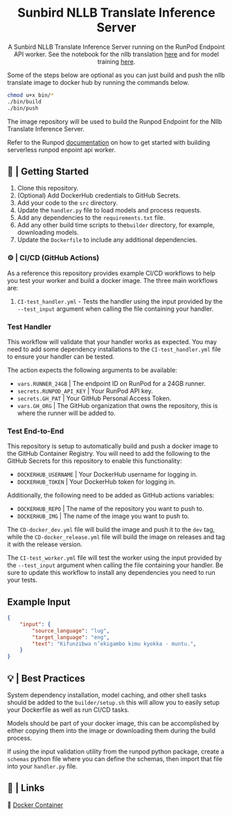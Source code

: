 <div align="center">

<h1>Sunbird NLLB Translate Inference Server</h1>

A Sunbird NLLB Translate Inference Server running on the RunPod Endpoint API worker. See the notebook for the nllb translation [here](https://colab.research.google.com/drive/1FYVJHLI-OrLTUnQ3dj4TmXWv9bqqff_F#scrollTo=4PsL3JUorizH) and for model training [here](https://colab.research.google.com/drive/1JPsdj7fK0ZSRPZRGozsudhFaGV4C7dXg#scrollTo=fM22URX1IrV_).
</div>

Some of the steps below are optional as you can just build and push the nllb translate image to docker hub by running the commands below.

```sh
chmod u+x bin/*
./bin/build
./bin/push
```

The image repository will be used to build the Runpod Endpoint for the Nllb Translate Inference Server.

Refer to the Runpod [documentation](https://docs.runpod.io/serverless/workers/get-started) on how to get started with building serverless runpod enpoint api worker.

## 📖 | Getting Started

1. Clone this repository.
2. (Optional) Add DockerHub credentials to GitHub Secrets.
3. Add your code to the `src` directory.
4. Update the `handler.py` file to load models and process requests.
5. Add any dependencies to the `requirements.txt` file.
6. Add any other build time scripts to the`builder` directory, for example, downloading models.
7. Update the `Dockerfile` to include any additional dependencies.

### ⚙️ | CI/CD (GitHub Actions)

As a reference this repository provides example CI/CD workflows to help you test your worker and build a docker image. The three main workflows are:

1. `CI-test_handler.yml` - Tests the handler using the input provided by the `--test_input` argument when calling the file containing your handler.

### Test Handler

This workflow will validate that your handler works as expected. You may need to add some dependency installations to the `CI-test_handler.yml` file to ensure your handler can be tested.

The action expects the following arguments to be available:

- `vars.RUNNER_24GB` | The endpoint ID on RunPod for a 24GB runner.
- `secrets.RUNPOD_API_KEY` | Your RunPod API key.
- `secrets.GH_PAT` | Your GitHub Personal Access Token.
- `vars.GH_ORG` | The GitHub organization that owns the repository, this is where the runner will be added to.

### Test End-to-End

This repository is setup to automatically build and push a docker image to the GitHub Container Registry. You will need to add the following to the GitHub Secrets for this repository to enable this functionality:

- `DOCKERHUB_USERNAME` | Your DockerHub username for logging in.
- `DOCKERHUB_TOKEN` | Your DockerHub token for logging in.

Additionally, the following need to be added as GitHub actions variables:

- `DOCKERHUB_REPO` | The name of the repository you want to push to.
- `DOCKERHUB_IMG` | The name of the image you want to push to.

The `CD-docker_dev.yml` file will build the image and push it to the `dev` tag, while the `CD-docker_release.yml` file will build the image on releases and tag it with the release version.

The `CI-test_worker.yml` file will test the worker using the input provided by the `--test_input` argument when calling the file containing your handler. Be sure to update this workflow to install any dependencies you need to run your tests.

## Example Input

```json
{
    "input": {
        "source_language": "lug",
        "target_language": "eng",
        "text": "Kifunzibwa n’ekigambo kimu kyokka - muntu.",
    }
}
```

## 💡 | Best Practices

System dependency installation, model caching, and other shell tasks should be added to the `builder/setup.sh` this will allow you to easily setup your Dockerfile as well as run CI/CD tasks.

Models should be part of your docker image, this can be accomplished by either copying them into the image or downloading them during the build process.

If using the input validation utility from the runpod python package, create a `schemas` python file where you can define the schemas, then import that file into your `handler.py` file.

## 🔗 | Links

🐳 [Docker Container](https://hub.docker.com/r/runpod/serverless-hello-world)
